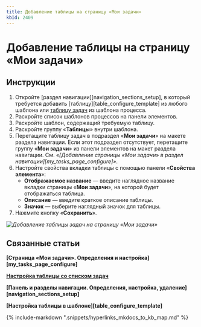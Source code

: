 ```yaml
---
title: Добавление таблицы на страницу «Мои задачи»
kbId: 2409
---
```


# Добавление таблицы на страницу «Мои задачи»

## Инструкции

1. Откройте [раздел навигации][navigation_sections_setup], в который требуется добавить [таблицу][table_configure_template] из любого шаблона или [таблицу задач](https://kb.comindware.ru/article.php?id=2408) из шаблона процесса.
2. Раскройте список шаблонов процессов на панели элементов.
3. Раскройте шаблон, содержащий требуемую таблицу.
4. Раскройте группу «**Таблицы**» внутри шаблона.
5. Перетащите таблицу задач в подраздел «**Мои задачи**» на макете раздела навигации. Если этот подраздел отсутствует, перетащите группу «**Мои задачи**» из панели элементов на макет раздела навигации. См. *«[Добавление страницы «Мои задачи» в раздел навигации][my_tasks_page_configure]»*.
6. Настройте свойства вкладки таблицы с помощью панели «**Свойства элемента**»:
    - **Отображаемое название** — введите наглядное название вкладки страницы «**Мои задачи**», на которой будет отображаться таблица.
    - **Описание** — введите краткое описание таблицы.
    - **Значок** — выберите наглядный значок для таблицы.
7. Нажмите кнопку «**Сохранить**».

_![Добавление таблицы задач на страницу «Мои задачи»](https://kb.comindware.ru/assets/img_64d637419ab49.png)_

## Связанные статьи

**[Страница «Мои задачи». Определения и настройка][my_tasks_page_configure]**

**[Настройка таблицы со списком задач](https://kb.comindware.ru/article.php?id=2408)**

**[Панель и разделы навигации. Определения, настройка, удаление][navigation_sections_setup]**

**[Настройка таблицы в шаблоне][table_configure_template]**

{% include-markdown ".snippets/hyperlinks_mkdocs_to_kb_map.md" %}

